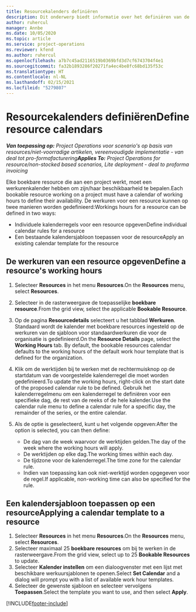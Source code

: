 ```yaml
---
title: Resourcekalenders definiëren
description: Dit onderwerp biedt informatie over het definiëren van de werkuurkalenders voor resources in Project Operations.
author: ruhercul
manager: Annbe
ms.date: 10/05/2020
ms.topic: article
ms.service: project-operations
ms.reviewer: kfend
ms.author: ruhercul
ms.openlocfilehash: a7b7c45ad2116519b0369bfd3d7cf6743704f4e1
ms.sourcegitcommit: fa32b1893286f20271fa4ec4be8fc68bd135f53c
ms.translationtype: HT
ms.contentlocale: nl-NL
ms.lasthandoff: 02/15/2021
ms.locfileid: "5279807"
---
```

# <a name="define-resource-calendars"></a><span data-ttu-id="39d5c-103">Resourcekalenders definiëren</span><span class="sxs-lookup"><span data-stu-id="39d5c-103">Define resource calendars</span></span>

<span data-ttu-id="39d5c-104">_**Van toepassing op:** Project Operations voor scenario's op basis van resources/niet-voorradige artikelen, vereenvoudigde implementatie - van deal tot pro-formafacturering_</span><span class="sxs-lookup"><span data-stu-id="39d5c-104">_**Applies To:** Project Operations for resource/non-stocked based scenarios, Lite deployment - deal to proforma invoicing_</span></span>

<span data-ttu-id="39d5c-105">Elke boekbare resource die aan een project werkt, moet een werkurenkalender hebben om zijn/haar beschikbaarheid te bepalen.</span><span class="sxs-lookup"><span data-stu-id="39d5c-105">Each bookable resource working on a project must have a calendar of working hours to define their availability.</span></span> <span data-ttu-id="39d5c-106">De werkuren voor een resource kunnen op twee manieren worden gedefinieerd:</span><span class="sxs-lookup"><span data-stu-id="39d5c-106">Workings hours for a resource can be defined in two ways:</span></span> 

   - <span data-ttu-id="39d5c-107">Individuele kalenderregels voor een resource opgeven</span><span class="sxs-lookup"><span data-stu-id="39d5c-107">Define individual calendar rules for a resource</span></span>
   - <span data-ttu-id="39d5c-108">Een bestaande kalendersjabloon toepassen voor de resource</span><span class="sxs-lookup"><span data-stu-id="39d5c-108">Apply an existing calendar template for the resource</span></span>

## <a name="define-a-resources-working-hours"></a><span data-ttu-id="39d5c-109">De werkuren van een resource opgeven</span><span class="sxs-lookup"><span data-stu-id="39d5c-109">Define a resource's working hours</span></span>

1. <span data-ttu-id="39d5c-110">Selecteer **Resources** in het menu **Resources**.</span><span class="sxs-lookup"><span data-stu-id="39d5c-110">On the **Resources** menu, select **Resources**.</span></span>
2. <span data-ttu-id="39d5c-111">Selecteer in de rasterweergave de toepasselijke **boekbare resource**.</span><span class="sxs-lookup"><span data-stu-id="39d5c-111">From the grid view, select the applicable **Bookable Resource**.</span></span>
3. <span data-ttu-id="39d5c-112">Op de pagina **Resourcedetails** selecteert u het tabblad **Werkuren**. Standaard wordt de kalender met boekbare resources ingesteld op de werkuren van de sjabloon voor standaardwerkuren die voor de organisatie is gedefinieerd.</span><span class="sxs-lookup"><span data-stu-id="39d5c-112">On the **Resource Details** page, select the **Working Hours** tab. By default, the bookable resources calendar defaults to the working hours of the default work hour template that is defined for the organization.</span></span>
4. <span data-ttu-id="39d5c-113">Klik om de werktijden bij te werken met de rechtermuisknop op de startdatum van de voorgestelde kalenderregel die moet worden gedefinieerd.</span><span class="sxs-lookup"><span data-stu-id="39d5c-113">To update the working hours, right-click on the start date of the proposed calendar rule to be defined.</span></span> <span data-ttu-id="39d5c-114">Gebruik het kalenderregelmenu om een kalenderregel te definiëren voor een specifieke dag, de rest van de reeks of de hele kalender.</span><span class="sxs-lookup"><span data-stu-id="39d5c-114">Use the calendar rule menu to define a calendar rule for a specific day, the remainder of the series, or the entire calendar.</span></span>
5. <span data-ttu-id="39d5c-115">Als de optie is geselecteerd, kunt u het volgende opgeven:</span><span class="sxs-lookup"><span data-stu-id="39d5c-115">After the option is selected, you can then define:</span></span>

    - <span data-ttu-id="39d5c-116">De dag van de week waarvoor de werktijden gelden.</span><span class="sxs-lookup"><span data-stu-id="39d5c-116">The day of the week where the working hours will apply.</span></span>
    - <span data-ttu-id="39d5c-117">De werktijden op elke dag.</span><span class="sxs-lookup"><span data-stu-id="39d5c-117">The working times within each day.</span></span>
    - <span data-ttu-id="39d5c-118">De tijdzone voor de kalenderregel.</span><span class="sxs-lookup"><span data-stu-id="39d5c-118">The time zone for the calendar rule.</span></span>
    - <span data-ttu-id="39d5c-119">Indien van toepassing kan ook niet-werktijd worden opgegeven voor de regel.</span><span class="sxs-lookup"><span data-stu-id="39d5c-119">If applicable, non-working time can also be specified for the rule.</span></span>

## <a name="applying-a-calendar-template-to-a-resource"></a><span data-ttu-id="39d5c-120">Een kalendersjabloon toepassen op een resource</span><span class="sxs-lookup"><span data-stu-id="39d5c-120">Applying a calendar template to a resource</span></span>

1. <span data-ttu-id="39d5c-121">Selecteer **Resources** in het menu **Resources**.</span><span class="sxs-lookup"><span data-stu-id="39d5c-121">On the **Resources** menu, select **Resources**.</span></span>
2. <span data-ttu-id="39d5c-122">Selecteer maximaal 25 **boekbare resources** om bij te werken in de rasterweergave.</span><span class="sxs-lookup"><span data-stu-id="39d5c-122">From the grid view, select up to 25 **Bookable Resources** to update.</span></span>
3. <span data-ttu-id="39d5c-123">Selecteer **Kalender instellen** om een dialoogvenster met een lijst met beschikbare werkuursjablonen te openen.</span><span class="sxs-lookup"><span data-stu-id="39d5c-123">Select **Set Calendar** and a dialog will prompt you with a list of available work hour templates.</span></span>
4. <span data-ttu-id="39d5c-124">Selecteer de gewenste sjabloon en selecteer vervolgens **Toepassen**.</span><span class="sxs-lookup"><span data-stu-id="39d5c-124">Select the template you want to use, and then select **Apply**.</span></span>


[!INCLUDE[footer-include](../includes/footer-banner.md)]